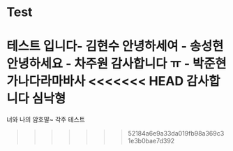 # Test
테스트 입니다- 김현수
안녕하세여 - 송성현
안녕하세요 - 차주원
감사합니다 ㅠ - 박준현
가나다라마바사
<<<<<<< HEAD
감사합니다 심낙형
=======
너와 나의 암호말~
각주 테스트
>>>>>>> 52184a6e9a33da019fb98a369c31e3b0bae7d392

